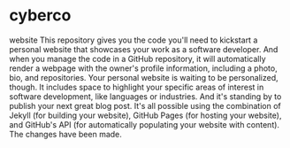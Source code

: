 # cyberco
website
This repository gives you the code you'll need to kickstart a personal website that showcases your work as a software developer.
And when you manage the code in a GitHub repository, it will automatically render a webpage with the owner's profile information, 
including a photo, bio, and repositories.
Your personal website is waiting to be personalized, though. It includes space to highlight your specific areas of interest in 
software development, like languages or industries. And it's standing by to publish your next great blog post.
It's all possible using the combination of Jekyll (for building your website), GitHub Pages (for hosting your website), and 
GitHub's API (for automatically populating your website with content).
The changes have been made.

